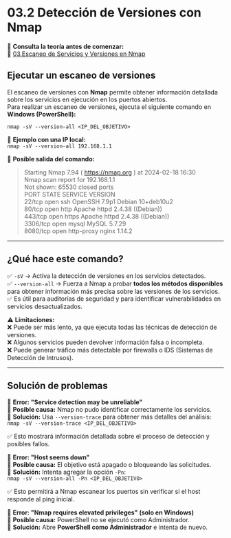 # 03.2 Detección de Versiones con Nmap

📖 **Consulta la teoría antes de comenzar:**  
🔗 [03.Escaneo de Servicios y Versiones en Nmap](https://courageous-tail-945.notion.site/03-Escaneo-de-Servicios-y-Versiones-en-Nmap)


## Ejecutar un escaneo de versiones

El escaneo de versiones con **Nmap** permite obtener información detallada sobre los servicios en ejecución en los puertos abiertos.  
Para realizar un escaneo de versiones, ejecuta el siguiente comando en **Windows (PowerShell):**

`nmap -sV --version-all <IP_DEL_OBJETIVO>`

📌 **Ejemplo con una IP local:**  
`nmap -sV --version-all 192.168.1.1`

📌 **Posible salida del comando:**  
> Starting Nmap 7.94 ( https://nmap.org ) at 2024-02-18 16:30  
> Nmap scan report for 192.168.1.1  
> Not shown: 65530 closed ports  
> PORT      STATE SERVICE   VERSION  
> 22/tcp    open  ssh       OpenSSH 7.9p1 Debian 10+deb10u2  
> 80/tcp    open  http      Apache httpd 2.4.38 ((Debian))  
> 443/tcp   open  https     Apache httpd 2.4.38 ((Debian))  
> 3306/tcp  open  mysql     MySQL 5.7.29  
> 8080/tcp  open  http-proxy nginx 1.14.2  

---

## ¿Qué hace este comando?

✅ `-sV` → Activa la detección de versiones en los servicios detectados.  
✅ `--version-all` → Fuerza a Nmap a probar **todos los métodos disponibles** para obtener información más precisa sobre las versiones de los servicios.  
✅ Es útil para auditorías de seguridad y para identificar vulnerabilidades en servicios desactualizados.  

⚠️ **Limitaciones:**  
❌ Puede ser más lento, ya que ejecuta todas las técnicas de detección de versiones.  
❌ Algunos servicios pueden devolver información falsa o incompleta.  
❌ Puede generar tráfico más detectable por firewalls o IDS (Sistemas de Detección de Intrusos).  

---

## Solución de problemas

🔹 **Error: "Service detection may be unreliable"**  
📌 **Posible causa:** Nmap no pudo identificar correctamente los servicios.  
📌 **Solución:** Usa `--version-trace` para obtener más detalles del análisis:  
`nmap -sV --version-trace <IP_DEL_OBJETIVO>`

✅ Esto mostrará información detallada sobre el proceso de detección y posibles fallos.  

🔹 **Error: "Host seems down"**  
📌 **Posible causa:** El objetivo está apagado o bloqueando las solicitudes.  
📌 **Solución:** Intenta agregar la opción `-Pn`:  
`nmap -sV --version-all -Pn <IP_DEL_OBJETIVO>`

✅ Esto permitirá a Nmap escanear los puertos sin verificar si el host responde al ping inicial.  

🔹 **Error: "Nmap requires elevated privileges" (solo en Windows)**  
📌 **Posible causa:** PowerShell no se ejecutó como Administrador.  
📌 **Solución:** Abre **PowerShell como Administrador** e intenta de nuevo.  

